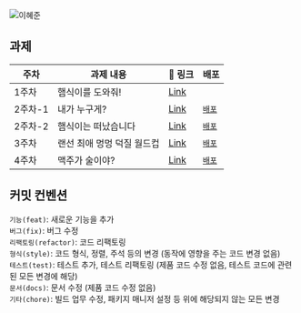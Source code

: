 ![이혜준](https://user-images.githubusercontent.com/63948884/161437393-ded22740-81b9-4d97-b555-95c1f4e186cf.png)

## 과제
| 주차  | 과제 내용 |  🔗 링크  | 배포 |
|---|---|---|---|
| 1주차  | 햄식이를 도와줘!  | [Link](https://github.com/THE-SOPT-WEB/leeHyeJun/pull/1)  | 
| 2주차-1  | 내가 누구게? | [Link](https://github.com/THE-SOPT-WEB/leeHyeJun/pull/3)  | [`배포`](https://who-am-i-seven.vercel.app/)  
| 2주차-2 | 햄식이는 떠났습니다 | [Link](https://github.com/THE-SOPT-WEB/leeHyeJun/pull/4)  | [`배포`](https://super-crisp-c4d4b3.netlify.app/)  
| 3주차 | 랜선 최애 멍멍 덕질 월드컵 | [Link](https://github.com/THE-SOPT-WEB/leeHyeJun/pull/5)  | [`배포`](https://darling-maamoul-87569f.netlify.app/)
| 4주차 | 맥주가 술이야? | [Link](https://github.com/THE-SOPT-WEB/leeHyeJun/pull/6)  | [`배포`](https://find-beer-store-solar3070.vercel.app/)  


## 커밋 컨벤션
`기능(feat)`: 새로운 기능을 추가  
`버그(fix)`: 버그 수정  
`리팩토링(refactor)`: 코드 리팩토링  
`형식(style)`: 코드 형식, 정렬, 주석 등의 변경 (동작에 영향을 주는 코드 변경 없음)  
`테스트(test)`: 테스트 추가, 테스트 리팩토링 (제품 코드 수정 없음, 테스트 코드에 관련된 모든 변경에 해당)  
`문서(docs)`: 문서 수정 (제품 코드 수정 없음)  
`기타(chore)`: 빌드 업무 수정, 패키지 매니저 설정 등 위에 해당되지 않는 모든 변경
